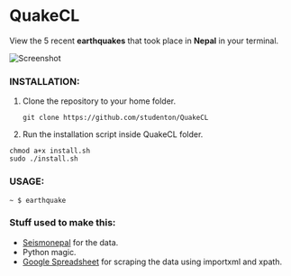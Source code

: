 # QuakeCL
View the 5 recent **earthquakes** that took place in **Nepal** in your terminal.

![Screenshot](https://1.bp.blogspot.com/-VqSshLgpYUs/V8MZTsR7fPI/AAAAAAAACxc/_XiZkz2tlgsqjh0veID2elAYZWxzaAwxQCLcB/s1600/Screenshot%2Bfrom%2B2016-08-28%2B22%253A31%253A38.png)

### INSTALLATION:
1. Clone the repository to your home folder.
     
     ```git clone https://github.com/studenton/QuakeCL```


2. Run the installation script inside QuakeCL folder.
```shell
chmod a+x install.sh
sudo ./install.sh
```

### USAGE:
    ~ $ earthquake 



### Stuff used to make this:

 * [Seismonepal](http://www.seismonepal.gov.np) for the data.
 * Python magic.
 * [Google Spreadsheet](https://docs.google.com/spreadsheets/d/1eeIOB58Dn5qRNWTySqrL35U8xY3JjZ7yhg5Dpxvbz8s/edit) for scraping the data using importxml and xpath.


